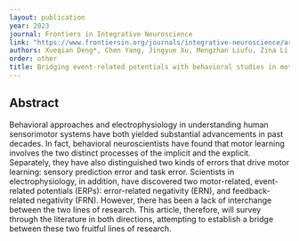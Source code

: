 ```yaml
---
layout: publication
year: 2023
journal: Frontiers in Integrative Neuroscience
link: "https://www.frontiersin.org/journals/integrative-neuroscience/articles/10.3389/fnint.2023.1161918/full"
authors: Xueqian Deng*, Chen Yang, Jingyue Xu, Mengzhan Liufu, Zina Li, Juan Chen#
order: other
title: Bridging event-related potentials with behavioral studies in motor learning
---
```

## Abstract 
Behavioral approaches and electrophysiology in understanding human sensorimotor systems have both yielded substantial advancements in past decades. In fact, behavioral neuroscientists have found that motor learning involves the two distinct processes of the implicit and the explicit. Separately, they have also distinguished two kinds of errors that drive motor learning: sensory prediction error and task error. Scientists in electrophysiology, in addition, have discovered two motor-related, event-related potentials (ERPs): error-related negativity (ERN), and feedback-related negativity (FRN). However, there has been a lack of interchange between the two lines of research. This article, therefore, will survey through the literature in both directions, attempting to establish a bridge between these two fruitful lines of research.